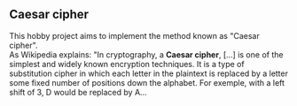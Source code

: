 ## Caesar cipher

This hobby project aims to implement the method known as "Caesar cipher".  
As Wikipedia explains: "In cryptography, a **Caesar cipher**, [...] is one of the simplest and widely known encryption techniques. It is a type of substitution cipher in which each letter in the plaintext is replaced by a letter some fixed number of positions down the alphabet. For exemple, with a left shift of 3, D would be replaced by A...
